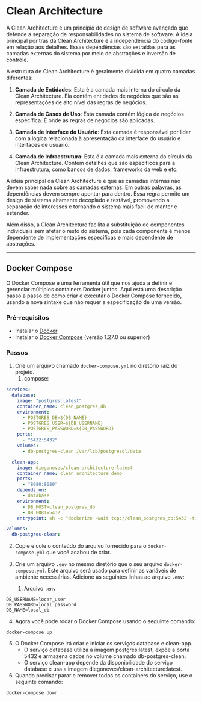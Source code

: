 # Clean Architecture

A Clean Architecture é um princípio de design de software avançado que defende a separação de responsabilidades no sistema de software. A ideia principal por trás da Clean Architecture é a independência do código-fonte em relação aos detalhes. Essas dependências são extraídas para as camadas externas do sistema por meio de abstrações e inversão de controle.

A estrutura de Clean Architecture é geralmente dividida em quatro camadas diferentes:

1. **Camada de Entidades**: Esta é a camada mais interna do círculo da Clean Architecture. Ela contém entidades de negócios que são as representações de alto nível das regras de negócios.

2. **Camada de Casos de Uso**: Esta camada contém lógica de negócios específica. É onde as regras de negócios são aplicadas.

3. **Camada de Interface do Usuário**: Esta camada é responsável por lidar com a lógica relacionada à apresentação da interface do usuário e interfaces de usuário.

4. **Camada de Infraestrutura**: Esta é a camada mais externa do círculo da Clean Architecture. Contém detalhes que são específicos para a infraestrutura, como bancos de dados, frameworks da web e etc.

A ideia principal da Clean Architecture é que as camadas internas não devem saber nada sobre as camadas externas. Em outras palavras, as dependências devem sempre apontar para dentro. Essa regra permite um design de sistema altamente decoplado e testável, promovendo a separação de interesses e tornando o sistema mais fácil de manter e estender.

Além disso, a Clean Architecture facilita a substituição de componentes individuais sem afetar o resto do sistema, pois cada componente é menos dependente de implementações específicas e mais dependente de abstrações.

---

## Docker Compose
O Docker Compose é uma ferramenta útil que nos ajuda a definir e gerenciar múltiplos containers Docker juntos. Aqui está uma descrição passo a passo de como criar e executar o Docker Compose fornecido, usando a nova sintaxe que não requer a especificação de uma versão.

### Pré-requisitos

- Instalar o [Docker](https://docs.docker.com/get-docker/)
- Instalar o [Docker Compose](https://docs.docker.com/compose/install/) (versão 1.27.0 ou superior)

### Passos

1. Crie um arquivo chamado `docker-compose.yml` no diretório raiz do projeto.
   1. compose:
```yaml
services:
  database:
    image: "postgres:latest"
    container_name: clean_postgres_db
    environment:
      - POSTGRES_DB=${DB_NAME}
      - POSTGRES_USER=${DB_USERNAME}
      - POSTGRES_PASSWORD=${DB_PASSWORD}
    ports:
      - "5432:5432"
    volumes:
      - db-postgres-clean:/var/lib/postgresql/data

  clean-app:
    image: diegoneves/clean-architecture:latest
    container_name: clean_architecture_demo
    ports:
      - "8080:8080"
    depends_on:
      - database
    environment:
      - DB_HOST=clean_postgres_db
      - DB_PORT=5432
    entrypoint: sh -c "dockerize -wait tcp://clean_postgres_db:5432 -timeout 60s && java -jar target/clean-architecture.jar"

volumes:
  db-postgres-clean:
```

2. Copie e cole o conteúdo do arquivo fornecido para o `docker-compose.yml` que você acabou de criar.

3. Crie um arquivo `.env` no mesmo diretório que o seu arquivo `docker-compose.yml`. Este arquivo será usado para definir as variáveis de ambiente necessárias. Adicione as seguintes linhas ao arquivo `.env`:
    1. Arquivo `.env`
```dotenv
DB_USERNAME=locar_user
DB_PASSWORD=local_password
DB_NAME=local_db
```
4. Agora você pode rodar o Docker Compose usando o seguinte comando:
```shell
docker-compose up
```
5. O Docker Compose irá criar e iniciar os serviços database e clean-app.
   - O serviço database utiliza a imagem postgres:latest, expõe a porta 5432 e armazena dados no volume chamado db-postgres-clean.
   - O serviço clean-app depende da disponibilidade do serviço database e usa a imagem diegoneves/clean-architecture:latest.
6. Quando precisar parar e remover todos os containers do serviço, use o seguinte comando:
```shell
docker-compose down
```